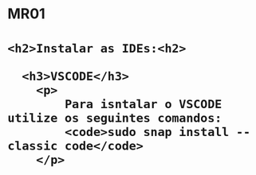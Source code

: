 <h1>MR01<h1>
  
    <h2>Instalar as IDEs:<h2>
      
      <h3>VSCODE</h3>
        <p>
            Para isntalar o VSCODE utilize os seguintes comandos:
            <code>sudo snap install --classic code</code>
        </p>
